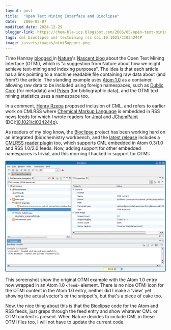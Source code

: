 ```yaml
---
layout: post
title:  "Open Text Mining Interface and Bioclipse"
date:   2006-05-07
modified_date: 2024-12-29
blogger-link: https://chem-bla-ics.blogspot.com/2006/05/open-text-mining-interface-and.html
tags: cml bioclipse xml textmining rss doi:10.1021/CI034244P
image: /assets/images/otmiSupport.png
---
```


Timo Hannay [blogged <i class="fa-solid fa-box-archive fa-xs"></i>](https://web.archive.org/web/20060620194249/http://blogs.nature.com/wp/nascent/2006/04/open_text_mining_interface.html)
in [Nature](http://www.nature.com/)'s [Nascent blog <i class="fa-solid fa-box-archive fa-xs"></i>](https://web.archive.org/web/20060504035155/http://blogs.nature.com/wp/nascent/)
about the Open Text Mining Interface (OTMI), which is "a suggestion from Nature about how we might achieve text-mining
and indexing purposes". The idea is that each article has a link pointing to a machine readable file
containing raw data about (and from?) the article. The standing example uses
[Atom 1.0](http://atompub.org/2005/07/11/draft-ietf-atompub-format-10.html) as a container, allowing raw
data to be included using foreign namespaces, such as [Dublic Core](http://prismstandard.org/)
(for metadata) and [Prism](http://prismstandard.org/) (for bibliographic data), and the OTMI text
mining statistics uses a namespace too.

In a comment, [Henry Rzepa](http://www.ch.ic.ac.uk/rzepa/) proposed inclusion of CML, and refers to earlier
work on CMLRSS where [Chemical Markup Language](http://www.xml-cml.org/) is embedded in RSS news feeds
for which I wrote readers for [Jmol](http://www.jmol.org/) and
[JChemPaint](http://jchempaint.sf.net/) (DOI:[10.1021/ci034244p](https://doi.org/10.1021/ci034244p)).

As readers of my blog know, the [Bioclipse](http://www.bioclipse.net/) project has been working hard
on an integrated (bio)chemistry workbench, and the [latest release](http://bioclipse.blogspot.com/2006/05/bioclipse-090-released.html)
includes a [CMLRSS reader plugin](http://wiki.bioclipse.net/index.php?title=CMLRSS_plugin) too, which
supports CML embedded in Atom 0.3/1.0 and RSS 1.0/2.0 feeds. Now, adding support for other embedded
namespaces is trivial, and this morning I hacked in support for OTMI:

![](/assets/images/otmiSupport.png)

This screenshot show the original OTMI example
with the Atom 1.0 entry now wrapped in an Atom 1.0 `<feed>` element. There is no nice OTMI icon for the OTMI content in the
Atom 1.0 entry, neither did I make a 'view' yet showing the actual vector's or the snippet's, but that's a piece of cake too.

Now, the nice thing about this is that the Bioclipse code for the Atom and RSS feeds, just greps through the feed entry
and show whatever CML or OTMI content is present. When Nature decides to include CML in these OTMI files too,
I will not have to update the current code.
